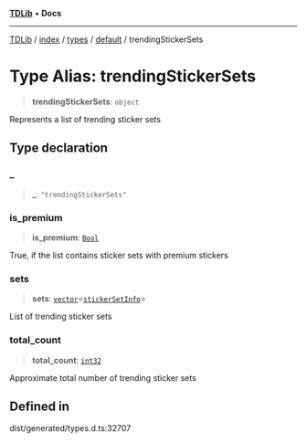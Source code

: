 [**TDLib**](../../../../../../README.md) • **Docs**

***

[TDLib](../../../../../../modules.md) / [index](../../../../../README.md) / [types](../../../README.md) / [default](../README.md) / trendingStickerSets

# Type Alias: trendingStickerSets

> **trendingStickerSets**: `object`

Represents a list of trending sticker sets

## Type declaration

### \_

> **\_**: `"trendingStickerSets"`

### is\_premium

> **is\_premium**: [`Bool`](Bool.md)

True, if the list contains sticker sets with premium stickers

### sets

> **sets**: [`vector`](vector.md)\<[`stickerSetInfo`](stickerSetInfo.md)\>

List of trending sticker sets

### total\_count

> **total\_count**: [`int32`](int32.md)

Approximate total number of trending sticker sets

## Defined in

dist/generated/types.d.ts:32707
